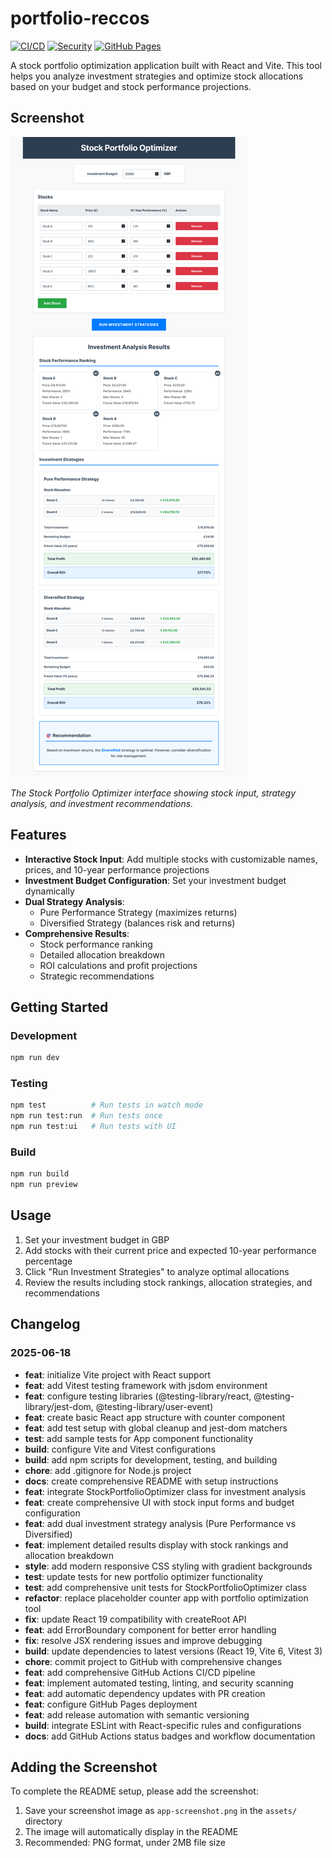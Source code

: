 # portfolio-reccos

[![CI/CD](https://github.com/achudars/portfolio-reccos/actions/workflows/ci-cd.yml/badge.svg)](https://github.com/achudars/portfolio-reccos/actions/workflows/ci-cd.yml)
[![Security](https://github.com/achudars/portfolio-reccos/actions/workflows/security.yml/badge.svg)](https://github.com/achudars/portfolio-reccos/actions/workflows/security.yml)
[![GitHub Pages](https://img.shields.io/badge/GitHub%20Pages-Live-brightgreen)](https://achudars.github.io/portfolio-reccos/)

A stock portfolio optimization application built with React and Vite. This tool helps you analyze investment strategies and optimize stock allocations based on your budget and stock performance projections.

## Screenshot

![Stock Portfolio Optimizer Application](./Screenshot%202025-06-18%20at%2023-26-46%20Portfolio%20Reccos.png)

_The Stock Portfolio Optimizer interface showing stock input, strategy analysis, and investment recommendations._

## Features

- **Interactive Stock Input**: Add multiple stocks with customizable names, prices, and 10-year performance projections
- **Investment Budget Configuration**: Set your investment budget dynamically
- **Dual Strategy Analysis**:
  - Pure Performance Strategy (maximizes returns)
  - Diversified Strategy (balances risk and returns)
- **Comprehensive Results**:
  - Stock performance ranking
  - Detailed allocation breakdown
  - ROI calculations and profit projections
  - Strategic recommendations

## Getting Started

### Development

```bash
npm run dev
```

### Testing

```bash
npm test          # Run tests in watch mode
npm run test:run  # Run tests once
npm run test:ui   # Run tests with UI
```

### Build

```bash
npm run build
npm run preview
```

## Usage

1. Set your investment budget in GBP
2. Add stocks with their current price and expected 10-year performance percentage
3. Click "Run Investment Strategies" to analyze optimal allocations
4. Review the results including stock rankings, allocation strategies, and recommendations

## Changelog

### 2025-06-18

- **feat**: initialize Vite project with React support
- **feat**: add Vitest testing framework with jsdom environment
- **feat**: configure testing libraries (@testing-library/react, @testing-library/jest-dom, @testing-library/user-event)
- **feat**: create basic React app structure with counter component
- **feat**: add test setup with global cleanup and jest-dom matchers
- **test**: add sample tests for App component functionality
- **build**: configure Vite and Vitest configurations
- **build**: add npm scripts for development, testing, and building
- **chore**: add .gitignore for Node.js project
- **docs**: create comprehensive README with setup instructions
- **feat**: integrate StockPortfolioOptimizer class for investment analysis
- **feat**: create comprehensive UI with stock input forms and budget configuration
- **feat**: add dual investment strategy analysis (Pure Performance vs Diversified)
- **feat**: implement detailed results display with stock rankings and allocation breakdown
- **style**: add modern responsive CSS styling with gradient backgrounds
- **test**: update tests for new portfolio optimizer functionality
- **test**: add comprehensive unit tests for StockPortfolioOptimizer class
- **refactor**: replace placeholder counter app with portfolio optimization tool
- **fix**: update React 19 compatibility with createRoot API
- **feat**: add ErrorBoundary component for better error handling
- **fix**: resolve JSX rendering issues and improve debugging
- **build**: update dependencies to latest versions (React 19, Vite 6, Vitest 3)
- **chore**: commit project to GitHub with comprehensive changes
- **feat**: add comprehensive GitHub Actions CI/CD pipeline
- **feat**: implement automated testing, linting, and security scanning
- **feat**: add automatic dependency updates with PR creation
- **feat**: configure GitHub Pages deployment
- **feat**: add release automation with semantic versioning
- **build**: integrate ESLint with React-specific rules and configurations
- **docs**: add GitHub Actions status badges and workflow documentation

## Adding the Screenshot

To complete the README setup, please add the screenshot:

1. Save your screenshot image as `app-screenshot.png` in the `assets/` directory
2. The image will automatically display in the README
3. Recommended: PNG format, under 2MB file size
